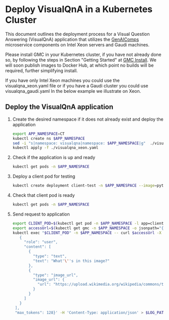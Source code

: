 # Deploy VisualQnA in a Kubernetes Cluster

This document outlines the deployment process for a Visual Question Answering (VisualQnA) application that utilizes the [GenAIComps](https://github.com/opea-project/GenAIComps.git) microservice components on Intel Xeon servers and Gaudi machines.

Please install GMC in your Kubernetes cluster, if you have not already done so, by following the steps in Section "Getting Started" at [GMC Install](https://github.com/opea-project/GenAIInfra/tree/main/microservices-connector#readme). We will soon publish images to Docker Hub, at which point no builds will be required, further simplifying install.

If you have only Intel Xeon machines you could use the visualqna_xeon.yaml file or if you have a Gaudi cluster you could use visualqna_gaudi.yaml
In the below example we illustrate on Xeon.

## Deploy the VisualQnA application

1. Create the desired namespace if it does not already exist and deploy the application
   ```bash
   export APP_NAMESPACE=CT
   kubectl create ns $APP_NAMESPACE
   sed -i "s|namespace: visualqna|namespace: $APP_NAMESPACE|g"  ./visualqna_xeon.yaml
   kubectl apply -f ./visualqna_xeon.yaml
   ```

2. Check if the application is up and ready
   ```bash
   kubectl get pods -n $APP_NAMESPACE
   ```

3. Deploy a client pod for testing
   ```bash
   kubectl create deployment client-test -n $APP_NAMESPACE --image=python:3.8.13 -- sleep infinity
   ```

4. Check that client pod is ready
   ```bash
   kubectl get pods -n $APP_NAMESPACE
   ```

5. Send request to application
   ```bash
   export CLIENT_POD=$(kubectl get pod -n $APP_NAMESPACE -l app=client-test -o jsonpath={.items..metadata.name})
   export accessUrl=$(kubectl get gmc -n $APP_NAMESPACE -o jsonpath="{.items[?(@.metadata.name=='visualqna')].status.accessUrl}")
   kubectl exec "$CLIENT_POD" -n $APP_NAMESPACE -- curl $accessUrl -X POST -d '{"messages": [
      {
        "role": "user",
        "content": [
          {
            "type": "text",
            "text": "What'\''s in this image?"
          },
          {
            "type": "image_url",
            "image_url": {
              "url": "https://upload.wikimedia.org/wikipedia/commons/thumb/d/dd/Gfp-wisconsin-madison-the-nature-boardwalk.jpg/2560px-Gfp-wisconsin-madison-the-nature-boardwalk.jpg"
            }
          }
        ]
      }
    ],
    "max_tokens": 128}' -H 'Content-Type: application/json' > $LOG_PATH/gmc_visualqna.log
   ```

